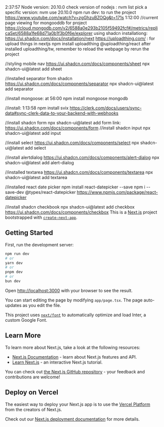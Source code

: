 2:37:57
Node version: 20.10.0
check version of nodejs : nvm list
pick a specific version: nvm use 20.10.0
npm run dev: to run the project
https://www.youtube.com/watch?v=zgGhzuBZOQg&t=171s
1:12:00
//current page viewing for mongooddb for project
https://cloud.mongodb.com/v2/6588a0e293b2105f59492fcf#/metrics/replicaSet/6588a1fe68d71a0b1f3b0f6e/explorer
using shadcn installationg: https://ui.shadcn.com/docs/installation/next
https://uploadthing.com/ : for upload things in nextjs
npm install uploadthing @uploadthing/react
after installed uploadthing/tw, remember to reload the webpage by rerun the project

//styling mobile nav
https://ui.shadcn.com/docs/components/sheet
npx shadcn-ui@latest add sheet

//installed separator from shadcn
https://ui.shadcn.com/docs/components/separator
npx shadcn-ui@latest add separator

//install mongoose: at 56:00
npm install mongoose mongodb

//install: 1:13:58
npm install svix
https://clerk.com/docs/users/sync-data#sync-clerk-data-to-your-backend-with-webhooks

//install shadcn form
npx shadcn-ui@latest add form
link: https://ui.shadcn.com/docs/components/form
//install shadcn input
npx shadcn-ui@latest add input

//install select
https://ui.shadcn.com/docs/components/select
npx shadcn-ui@latest add select

//install alertdialog
https://ui.shadcn.com/docs/components/alert-dialog
npx shadcn-ui@latest add alert-dialog

//installed textarea
https://ui.shadcn.com/docs/components/textarea
npx shadcn-ui@latest add textarea

//installed react date picker
npm install react-datepicker --save
npm i --save-dev @types/react-datepicker
https://www.npmjs.com/package/react-datepicker

//install shadcn checkbook
npx shadcn-ui@latest add checkbox
https://ui.shadcn.com/docs/components/checkbox
This is a [Next.js](https://nextjs.org/) project bootstrapped with [`create-next-app`](https://github.com/vercel/next.js/tree/canary/packages/create-next-app).

## Getting Started

First, run the development server:

```bash
npm run dev
# or
yarn dev
# or
pnpm dev
# or
bun dev
```

Open [http://localhost:3000](http://localhost:3000) with your browser to see the result.

You can start editing the page by modifying `app/page.tsx`. The page auto-updates as you edit the file.

This project uses [`next/font`](https://nextjs.org/docs/basic-features/font-optimization) to automatically optimize and load Inter, a custom Google Font.

## Learn More

To learn more about Next.js, take a look at the following resources:

- [Next.js Documentation](https://nextjs.org/docs) - learn about Next.js features and API.
- [Learn Next.js](https://nextjs.org/learn) - an interactive Next.js tutorial.

You can check out [the Next.js GitHub repository](https://github.com/vercel/next.js/) - your feedback and contributions are welcome!

## Deploy on Vercel

The easiest way to deploy your Next.js app is to use the [Vercel Platform](https://vercel.com/new?utm_medium=default-template&filter=next.js&utm_source=create-next-app&utm_campaign=create-next-app-readme) from the creators of Next.js.

Check out our [Next.js deployment documentation](https://nextjs.org/docs/deployment) for more details.
